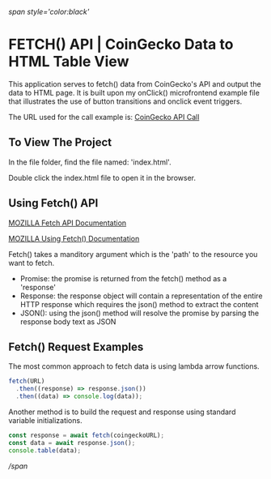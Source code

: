 *span style='color:black'*
# FETCH() API | CoinGecko Data to HTML Table View 

This application serves to fetch() data from CoinGecko's API and output the data to HTML page. It is built upon my onClick() microfrontend example file that illustrates the use of button transitions and onclick event triggers.

The URL used for the call example is: [CoinGecko API Call](https://api.coingecko.com/api/v3/coins/markets?vs_currency=usd&ids=binancecoin%2C%20bitcoin%2C%20ethereum%2C%20polkadot%2C%20ripple%2C&order=market_cap_desc&per_page=100&page=1&sparkline=false&price_change_percentage=1h%2C%2024h)

## To View The Project

In the file folder, find the file named: 'index.html'.

Double click the index.html file to open it in the browser.

## Using Fetch() API

[MOZILLA Fetch API Documentation](https://developer.mozilla.org/en-US/docs/Web/API/Fetch_API)

[MOZILLA Using Fetch() Documentation](https://developer.mozilla.org/en-US/docs/Web/API/Fetch_API/Using_Fetch)

Fetch() takes a manditory argument which is the 'path' to the resource you want to fetch.

- Promise: the promise is returned from the fetch() method as a 'response'
- Response: the response object will contain a representation of the entire HTTP response which requires the json() method to extract the content
- JSON(): using the json() method will resolve the promise by parsing the response body text as JSON 

## Fetch() Request Examples 

The most common approach to fetch data is using lambda arrow functions.

```js
fetch(URL)
  .then((response) => response.json())
  .then((data) => console.log(data));
```

Another method is to build the request and response using standard variable initializations.

```js
const response = await fetch(coingeckoURL);
const data = await response.json();
console.table(data);
```
*/span*